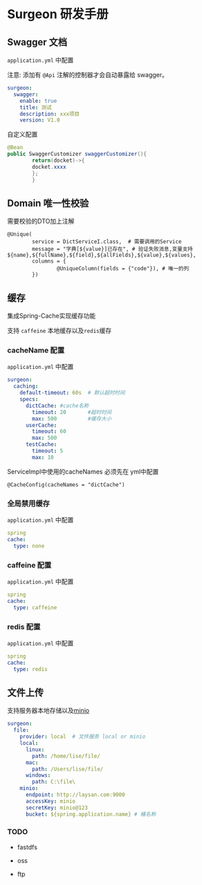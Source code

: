 # Surgeon 研发手册

## Swagger 文档

`application.yml` 中配置

注意: 添加有 `@Api` 注解的控制器才会自动暴露给 swagger。

```yaml
surgeon:
  swagger:
    enable: true
    title: 测试
    description: xxx项目
    version: V1.0
```

自定义配置

```java
@Bean
public SwaggerCustomizer swaggerCustomizer(){
        return(docket)->{
        docket.xxxx
        };
        }

```

## Domain 唯一性校验

需要校验的DTO加上注解

```
@Unique(
        service = DictServiceI.class,  # 需要调用的Service
        message = "字典[${value}]已存在", # 验证失败消息,变量支持 ${name},${fullName},${field},${allFields},${value},${values},
        columns = {
                @UniqueColumn(fields = {"code"}), # 唯一的列
        })
```

## 缓存

集成Spring-Cache实现缓存功能

支持 `caffeine` 本地缓存以及`redis`缓存

### cacheName 配置

`application.yml` 中配置

```yml
surgeon:
  caching:
    default-timeout: 60s  # 默认超时时间
    specs:
      dictCache: #cache名称
        timeout: 20       #超时时间
        max: 500          #缓存大小
      userCache:
        timeout: 60
        max: 500
      testCache:
        timeout: 5
        max: 10
```

ServiceImpl中使用的cacheNames 必须先在 yml中配置

`@CacheConfig(cacheNames = "dictCache")`

### 全局禁用缓存

`application.yml` 中配置

```yml
spring
cache:
  type: none
```

### caffeine 配置

`application.yml` 中配置

```yml
spring
cache:
  type: caffeine
```

### redis 配置

`application.yml` 中配置

```yml
spring
cache:
  type: redis
```

## 文件上传

支持服务器本地存储以及[minio](http://www.minio.org.cn/)

```yml
surgeon:
  file:
    provider: local  # 文件服务 local or minio
    local:
      linux:
        path: /home/lise/file/
      mac:
        path: /Users/lise/file/
      windows:
        path: C:\file\
    minio:
      endpoint: http://laysan.com:9000
      accessKey: minio
      secretKey: minio@123
      bucket: ${spring.application.name} # 桶名称
```

### TODO

* fastdfs

* oss

* ftp